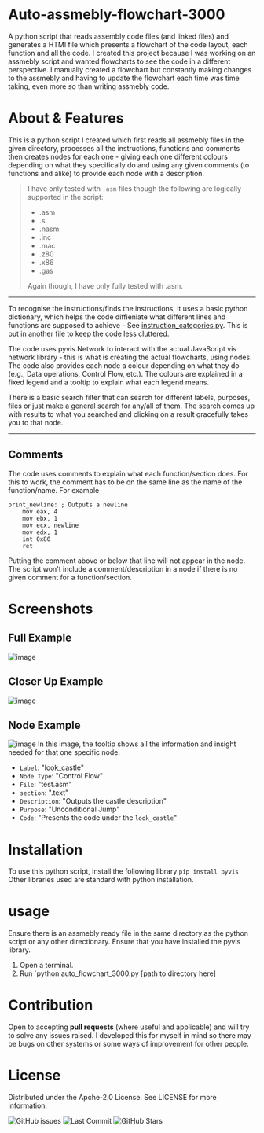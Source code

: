 # Auto-assmebly-flowchart-3000
A python script that reads assembly code files (and linked files) and generates a HTMl file which presents a flowchart of the code layout, each function and all the code. I created this project because I was working on an assmebly script and wanted flowcharts to see the code in a different perspective. I manually created a flowchart but constantly making changes to the assmebly and having to update the flowchart each time was time taking, even more so than writing assmebly code.

# About & Features
This is a python script I created which first reads all assmebly files in the given directory, processes all the instructions, functions and comments then creates nodes for each one - giving each one different colours depending on what they specifically do and using any given comments (to functions and alike) to provide each node with a description. 

> I have only tested with `.asm` files though the following are logically supported in the script:
> - .asm
> - .s
> - .nasm
> - .inc
> - .mac
> - .z80
> - .x86
> - .gas
>
> Again though, I have only fully tested with .asm.

---

To recognise the instructions/finds the instructions, it uses a basic python dictionary, which helps the code diffieniate what different lines and functions are supposed to achieve - See [instruction_categories.py](https://github.com/Jamster3000/Auto-assembly-flowchart-3000/blob/main/instruction_categories.py). This is put in another file to keep the code less cluttered. 

The code uses pyvis.Network to interact with the actual JavaScript vis network library - this is what is creating the actual flowcharts, using nodes. The code also provides each node a colour depending on what they do (e.g., Data operations, Control Flow, etc.). The colours are explained in a fixed legend and a tooltip to explain what each legend means.

There is a basic search filter that can search for different labels, purposes, files or just make a general search for any/all of them. The search comes up with results to what you searched and clicking on a result gracefully takes you to that node.

---

## Comments
The code uses comments to explain what each function/section does. For this to work, the comment has to be on the same line as the name of the function/name.
For example
```assembly
print_newline: ; Outputs a newline
    mov eax, 4
    mov ebx, 1
    mov ecx, newline
    mov edx, 1
    int 0x80
    ret
```
Putting the comment above or below that line will not appear in the node. The script won't include a comment/description in a node if there is no given comment for a function/section.

# Screenshots
## Full Example
![image](https://github.com/user-attachments/assets/f00aee56-56eb-4539-a500-3dd1d3991ed2)

## Closer Up Example
![image](https://github.com/user-attachments/assets/2de919f5-51a5-4bc1-a9fa-2569d5933df4)

## Node Example
![image](https://github.com/user-attachments/assets/60323bfa-f432-4817-a1ef-a4b4e0f3d6a8)
In this image, the tooltip shows all the information and insight needed for that one specific node.
- `Label`: "look_castle" 
- `Node Type`: "Control Flow"
- `File`: "test.asm"
- `section`: ".text"
- `Description`: "Outputs the castle description"
- `Purpose`: "Unconditional Jump"
- `Code`: "Presents the code under the `look_castle`"

# Installation
To use this python script, install the following library
`pip install pyvis`
Other libraries used are standard with python installation.

# usage
Ensure there is an assmebly ready file in the same directory as the python script or any other directionary. Ensure that you have installed the pyvis library.
1. Open a terminal.
2. Run `python auto_flowchart_3000.py [path to directory here]

# Contribution
Open to accepting **pull requests** (where useful and applicable) and will try to solve any issues raised. I developed this for myself in mind so there may be bugs on other systems or some ways of improvement for other people.

# License
Distributed under the Apche-2.0 License. See LICENSE for more information.

![GitHub issues](https://img.shields.io/github/issues/Jamster3000/Auto-assembly-flowchart-3000)
![Last Commit](https://img.shields.io/github/last-commit/Jamster3000/Auto-assembly-flowchart-3000)
![GitHub Stars](https://img.shields.io/github/stars/Jamster3000/Auto-assembly-flowchart-3000)
